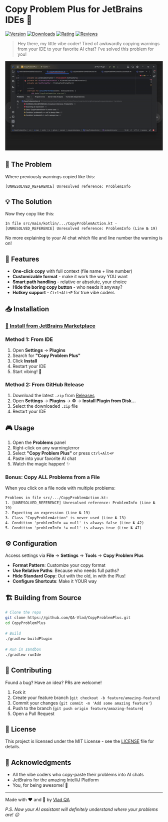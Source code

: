 # Copy Problem Plus for JetBrains IDEs 🤡

[![Version](https://img.shields.io/jetbrains/plugin/v/28098-copy-problem-plus)](https://plugins.jetbrains.com/plugin/28098-copy-problem-plus)
[![Downloads](https://img.shields.io/jetbrains/plugin/d/28098-copy-problem-plus)](https://plugins.jetbrains.com/plugin/28098-copy-problem-plus)
[![Rating](https://img.shields.io/jetbrains/plugin/r/rating/28098-copy-problem-plus)](https://plugins.jetbrains.com/plugin/28098-copy-problem-plus)
[![Reviews](https://img.shields.io/badge/Leave%20a-Review-green)](https://plugins.jetbrains.com/plugin/28098-copy-problem-plus/reviews)

> Hey there, my little vibe coder! Tired of awkwardly copying warnings from your IDE to your favorite AI chat? I've solved this problem for you!

![Copy Problem Plus Demo](https://raw.githubusercontent.com/QA-Vlad/CopyProblemPlus/master/src/main/resources/META-INF/demo.gif)

## 🎯 The Problem

Where previously warnings copied like this:
```
[UNRESOLVED_REFERENCE] Unresolved reference: ProblemInfo
```

## 💡 The Solution

Now they copy like this:
```
In file src/main/kotlin/.../CopyProblemAction.kt - [UNRESOLVED_REFERENCE] Unresolved reference: ProblemInfo (Line № 19)
```

No more explaining to your AI chat which file and line number the warning is on! 

## 🚀 Features

- **One-click copy** with full context (file name + line number)
- **Customizable format** - make it work the way YOU want
- **Smart path handling** - relative or absolute, your choice
- **Hide the boring copy button** - who needs it anyway?
- **Hotkey support** - `Ctrl+Alt+P` for true vibe coders

## 📥 Installation

### [🚀 Install from JetBrains Marketplace](https://plugins.jetbrains.com/plugin/28098-copy-problem-plus)

### Method 1: From IDE
1. Open **Settings** → **Plugins**
2. Search for **"Copy Problem Plus"**
3. Click **Install**
4. Restart your IDE
5. Start vibing! 🎉

### Method 2: From GitHub Release
1. Download the latest `.zip` from [Releases](https://github.com/QA-Vlad/CopyProblemPlus/releases)
2. Open **Settings** → **Plugins** → **⚙️** → **Install Plugin from Disk...**
3. Select the downloaded `.zip` file
4. Restart your IDE

## 🎮 Usage

1. Open the **Problems** panel
2. Right-click on any warning/error
3. Select **"Copy Problem Plus"** or press `Ctrl+Alt+P`
4. Paste into your favorite AI chat
5. Watch the magic happen! ✨

### Bonus: Copy ALL Problems from a File

When you click on a file node with multiple problems:

```
Problems in file src/.../CopyProblemAction.kt:
1. [UNRESOLVED_REFERENCE] Unresolved reference: ProblemInfo (Line № 19)
2. Expecting an expression (Line № 19)
3. Class "CopyProblemAction" is never used (Line № 13)
4. Condition 'problemInfo == null' is always false (Line № 42)
5. Condition 'problemInfo != null' is always true (Line № 47)
```

## ⚙️ Configuration

Access settings via **File** → **Settings** → **Tools** → **Copy Problem Plus**

- **Format Pattern**: Customize your copy format
- **Use Relative Paths**: Because who needs full paths?
- **Hide Standard Copy**: Out with the old, in with the Plus!
- **Configure Shortcuts**: Make it YOUR way

## 🏗️ Building from Source

```bash
# Clone the repo
git clone https://github.com/QA-Vlad/CopyProblemPlus.git
cd CopyProblemPlus

# Build
./gradlew buildPlugin

# Run in sandbox
./gradlew runIde
```

## 🤝 Contributing

Found a bug? Have an idea? PRs are welcome!

1. Fork it
2. Create your feature branch (`git checkout -b feature/amazing-feature`)
3. Commit your changes (`git commit -m 'Add some amazing feature'`)
4. Push to the branch (`git push origin feature/amazing-feature`)
5. Open a Pull Request

## 📝 License

This project is licensed under the MIT License - see the [LICENSE](LICENSE) file for details.

## 🙏 Acknowledgments

- All the vibe coders who copy-paste their problems into AI chats
- JetBrains for the amazing IntelliJ Platform
- You, for being awesome! 🤡

---

Made with ❤️ and 🤡 by [Vlad QA](https://github.com/QA-Vlad)

_P.S. Now your AI assistant will definitely understand where your problems are! 😉_